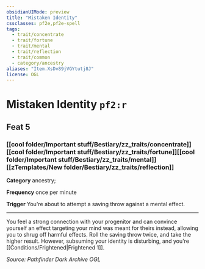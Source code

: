 ```yaml
---
obsidianUIMode: preview
title: "Mistaken Identity"
cssclasses: pf2e,pf2e-spell
tags:
  - trait/concentrate
  - trait/fortune
  - trait/mental
  - trait/reflection
  - trait/common
  - category/ancestry
aliases: "Item.XsDv89jVGYtutj8J"
license: OGL
---
```

# Mistaken Identity `pf2:r`
## Feat 5
### [[cool folder/Important stuff/Bestiary/zz_traits/concentrate]][[cool folder/Important stuff/Bestiary/zz_traits/fortune]][[cool folder/Important stuff/Bestiary/zz_traits/mental]][[zTemplates/New folder/Bestiary/zz_traits/reflection]]

**Category** ancestry; 




**Frequency** once per minute

**Trigger** You're about to attempt a saving throw against a mental effect.

* * *

You feel a strong connection with your progenitor and can convince yourself an effect targeting your mind was meant for theirs instead, allowing you to shrug off harmful effects. Roll the saving throw twice, and take the higher result. However, subsuming your identity is disturbing, and you're [[Conditions/Frightened|Frightened 1]].

*Source: Pathfinder Dark Archive*
*OGL*